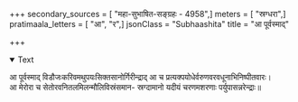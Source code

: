 +++
secondary_sources = [ "महा-सुभाषित-सङ्ग्रहः - 4958",]
meters = [ "स्रग्धरा",]
pratimaala_letters = [ "आ", "र",]
jsonClass = "Subhaashita"
title = "आ पूर्वस्माद्"

+++

<details open><summary>Text</summary>

आ पूर्वस्माद् विडौजःकरिवमथुपयःसिक्तसानोर्गिरीन्द्राद् आ च प्रत्यक्पयोधेर्वरुणवरवधूनाभिनिष्पीतवारः।  
आ मेरोरा च सेतोरवनितलमिलन्मौलिविस्रंसमान- स्रग्दामानो यदीयं चरणमशरणाः पर्युपासन्नरेन्द्राः॥
</details>
